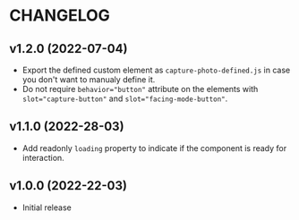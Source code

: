 # CHANGELOG

## v1.2.0 (2022-07-04)

- Export the defined custom element as `capture-photo-defined.js` in case you don't want to manualy define it.
- Do not require `behavior="button"` attribute on the elements with `slot="capture-button"` and `slot="facing-mode-button"`.

## v1.1.0 (2022-28-03)

- Add readonly `loading` property to indicate if the component is ready for interaction.

## v1.0.0 (2022-22-03)

- Initial release
